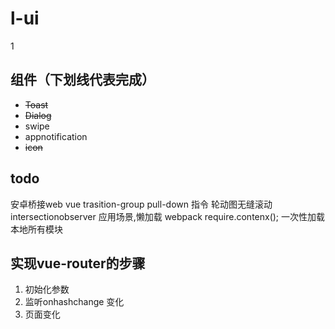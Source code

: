 # l-ui
1
## 组件（下划线代表完成）
- ~~Toast~~ 
- ~~Dialog~~
- swipe
- appnotification
- ~~icon~~

## todo
安卓桥接web
vue trasition-group
pull-down 指令
轮动图无缝滚动
intersectionobserver 应用场景,懒加载
webpack require.contenx(); 一次性加载本地所有模块

## 实现vue-router的步骤
1. 初始化参数
2. 监听onhashchange 变化
3. 页面变化


